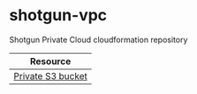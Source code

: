 # shotgun-vpc

Shotgun Private Cloud cloudformation repository

| Resource      |
| ------------- |
| [Private S3 bucket](./sg-private-s3-bucket.yml) |
